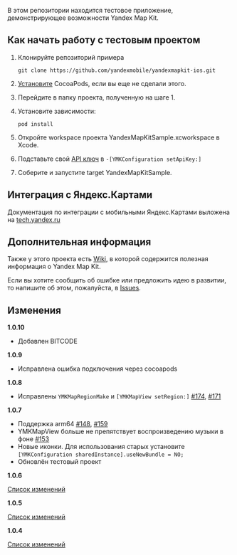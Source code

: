 В этом репозитории находится тестовое приложение, демонстрирующее возможности Yandex Map Kit.

Как начать работу с тестовым проектом
------------

1. Клонируйте репозиторий примера

    ```
    git clone https://github.com/yandexmobile/yandexmapkit-ios.git
    ```

2. [Установите](http://docs.cocoapods.org/guides/installing_cocoapods.html) CocoaPods, если вы еще не сделали этого.

3. Перейдите в папку проекта, полученную на шаге 1.

4. Установите зависимости:

    ```
    pod install
    ```

5. Откройте workspace проекта YandexMapKitSample.xcworkspace в Xcode.

6. Подставьте свой [API ключ](http://feedback.yandex.ru/?from=mapkit) в `-[YMKConfiguration setApiKey:]`

7. Соберите и запустите target YandexMapKitSample.

Интеграция с Яндекс.Картами
---------------------------
Документация по интеграции с мобильными Яндекс.Картами выложена на [tech.yandex.ru](https://tech.yandex.ru/yandex-apps-launch/maps/)

Дополнительная информация
---------------------------

Также у этого проекта есть [Wiki](https://github.com/yandexmobile/yandexmapkit-ios/wiki), в которой содержится полезная информация о Yandex Map Kit.

Если вы хотите сообщить об ошибке или предложить идею в развитии, то напишите об этом, пожалуйста, в [Issues](https://github.com/yandexmobile/yandexmapkit-ios/issues).

Изменения
-----------------------------------------------

**1.0.10**

* Добавлен BITCODE

**1.0.9**

* Исправлена ошибка подключения через cocoapods

**1.0.8**

* Исправлены `YMKMapRegionMake` и `[YMKMapView setRegion:]` [#174](https://github.com/yandexmobile/yandexmapkit-ios/issues/174),  [#171](https://github.com/yandexmobile/yandexmapkit-ios/issues/171)

**1.0.7**
* Поддержка arm64 [#148](https://github.com/yandexmobile/yandexmapkit-ios/issues/148), [#159](https://github.com/yandexmobile/yandexmapkit-ios/issues/159)
* YMKMapView больше не препятствует воспроизведению музыки в фоне [#153](https://github.com/yandexmobile/yandexmapkit-ios/issues/153)
* Новые иконки. Для использования старых установите
`[YMKConfiguration sharedInstance].useNewBundle = NO;`
* Обновлён тестовый проект

**1.0.6**

[Список изменений](https://github.com/yandexmobile/yandexmapkit-ios/wiki/Изменения-в-версии-Yandex-Map-Kit-для-iOS-1.0.6)

**1.0.5**

[Список изменений](https://github.com/yandexmobile/yandexmapkit-ios/wiki/Изменения-в-версии-Yandex-Map-Kit-для-iOS-1.0.5)

**1.0.4**

[Список изменений](https://github.com/yandexmobile/yandexmapkit-ios/wiki/Изменения-в-версии-Yandex-Map-Kit-для-iOS-1.0.4)
